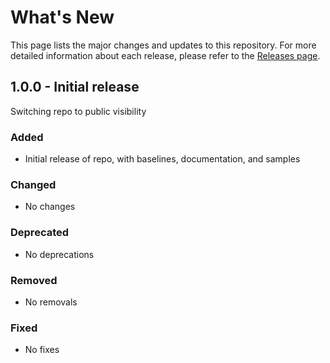 # What's New

This page lists the major changes and updates to this repository. For more detailed information about each release, please refer to the [Releases page](https://github.com/Azure/alz-monitor/releases).

## 1.0.0 - Initial release

Switching repo to public visibility

### Added

- Initial release of repo, with baselines, documentation, and samples

### Changed

- No changes

### Deprecated

- No deprecations

### Removed

- No removals

### Fixed

- No fixes

